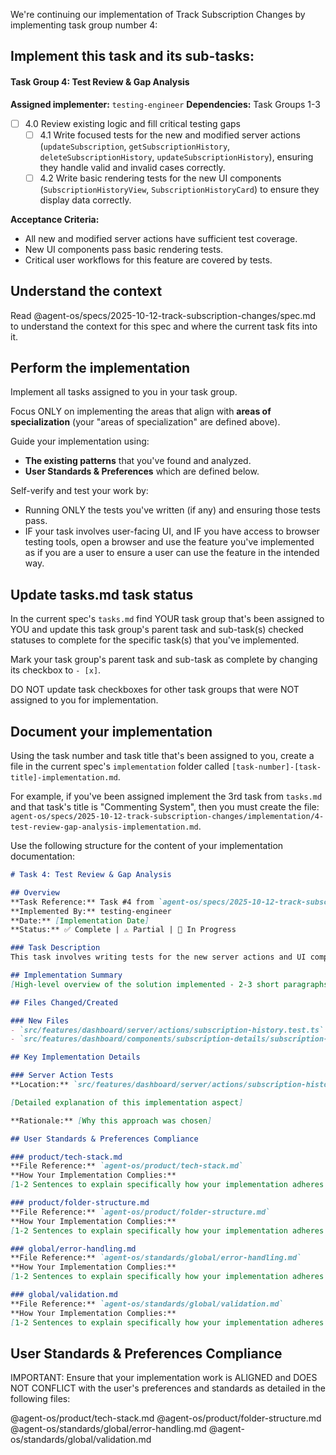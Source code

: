 We're continuing our implementation of Track Subscription Changes by implementing task group number 4:

## Implement this task and its sub-tasks:

#### Task Group 4: Test Review & Gap Analysis
**Assigned implementer:** `testing-engineer`
**Dependencies:** Task Groups 1-3

- [ ] 4.0 Review existing logic and fill critical testing gaps
  - [ ] 4.1 Write focused tests for the new and modified server actions (`updateSubscription`, `getSubscriptionHistory`, `deleteSubscriptionHistory`, `updateSubscriptionHistory`), ensuring they handle valid and invalid cases correctly.
  - [ ] 4.2 Write basic rendering tests for the new UI components (`SubscriptionHistoryView`, `SubscriptionHistoryCard`) to ensure they display data correctly.

**Acceptance Criteria:**
- All new and modified server actions have sufficient test coverage.
- New UI components pass basic rendering tests.
- Critical user workflows for this feature are covered by tests.

## Understand the context

Read @agent-os/specs/2025-10-12-track-subscription-changes/spec.md to understand the context for this spec and where the current task fits into it.

## Perform the implementation

Implement all tasks assigned to you in your task group.

Focus ONLY on implementing the areas that align with **areas of specialization** (your "areas of specialization" are defined above).

Guide your implementation using:
- **The existing patterns** that you've found and analyzed.
- **User Standards & Preferences** which are defined below.

Self-verify and test your work by:
- Running ONLY the tests you've written (if any) and ensuring those tests pass.
- IF your task involves user-facing UI, and IF you have access to browser testing tools, open a browser and use the feature you've implemented as if you are a user to ensure a user can use the feature in the intended way.


## Update tasks.md task status

In the current spec's `tasks.md` find YOUR task group that's been assigned to YOU and update this task group's parent task and sub-task(s) checked statuses to complete for the specific task(s) that you've implemented.

Mark your task group's parent task and sub-task as complete by changing its checkbox to `- [x]`.

DO NOT update task checkboxes for other task groups that were NOT assigned to you for implementation.


## Document your implementation

Using the task number and task title that's been assigned to you, create a file in the current spec's `implementation` folder called `[task-number]-[task-title]-implementation.md`.

For example, if you've been assigned implement the 3rd task from `tasks.md` and that task's title is "Commenting System", then you must create the file: `agent-os/specs/2025-10-12-track-subscription-changes/implementation/4-test-review-gap-analysis-implementation.md`.

Use the following structure for the content of your implementation documentation:

```markdown
# Task 4: Test Review & Gap Analysis

## Overview
**Task Reference:** Task #4 from `agent-os/specs/2025-10-12-track-subscription-changes/tasks.md`
**Implemented By:** testing-engineer
**Date:** [Implementation Date]
**Status:** ✅ Complete | ⚠️ Partial | 🔄 In Progress

### Task Description
This task involves writing tests for the new server actions and UI components.

## Implementation Summary
[High-level overview of the solution implemented - 2-3 short paragraphs explaining the approach taken and why]

## Files Changed/Created

### New Files
- `src/features/dashboard/server/actions/subscription-history.test.ts` - [1 short sentence description of purpose]
- `src/features/dashboard/components/subscription-details/subscription-history-view.test.tsx` - [1 short sentence description of purpose]

## Key Implementation Details

### Server Action Tests
**Location:** `src/features/dashboard/server/actions/subscription-history.test.ts`

[Detailed explanation of this implementation aspect]

**Rationale:** [Why this approach was chosen]

## User Standards & Preferences Compliance

### product/tech-stack.md
**File Reference:** `agent-os/product/tech-stack.md`
**How Your Implementation Complies:**
[1-2 Sentences to explain specifically how your implementation adheres to the guidelines, patterns, or preferences outlined in this standards file. Include concrete examples from your code.]

### product/folder-structure.md
**File Reference:** `agent-os/product/folder-structure.md`
**How Your Implementation Complies:**
[1-2 Sentences to explain specifically how your implementation adheres to the guidelines, patterns, or preferences outlined in this standards file. Include concrete examples from your code.]

### global/error-handling.md
**File Reference:** `agent-os/standards/global/error-handling.md`
**How Your Implementation Complies:**
[1-2 Sentences to explain specifically how your implementation adheres to the guidelines, patterns, or preferences outlined in this standards file. Include concrete examples from your code.]

### global/validation.md
**File Reference:** `agent-os/standards/global/validation.md`
**How Your Implementation Complies:**
[1-2 Sentences to explain specifically how your implementation adheres to the guidelines, patterns, or preferences outlined in this standards file. Include concrete examples from your code.]
```

## User Standards & Preferences Compliance

IMPORTANT: Ensure that your implementation work is ALIGNED and DOES NOT CONFLICT with the user's preferences and standards as detailed in the following files:

@agent-os/product/tech-stack.md
@agent-os/product/folder-structure.md
@agent-os/standards/global/error-handling.md
@agent-os/standards/global/validation.md
